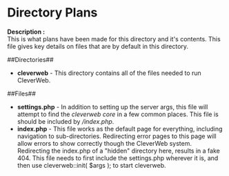 # Directory Plans #

**Description :**  
This is what plans have been made for this directory and it's contents. This file gives key details on files that are by default in this directory.  

##Directories##
- **cleverweb** - This directory contains all of the files needed to run CleverWeb. 

##Files##
- **settings.php** - In addition to setting up the server args, this file will attempt to find the *cleverweb core* in a few common places. This file is should be included by */index.php*.
- **index.php** - This file works as the default page for everything, including navigation to sub-directories. Redirecting error pages to this page will allow errors to show correctly though the CleverWeb system. Redirecting the index.php of a "hidden" directory here, results in a fake 404. This file needs to first include the settings.php wherever it is, and then use cleverweb::init( $args ); to start cleverweb.